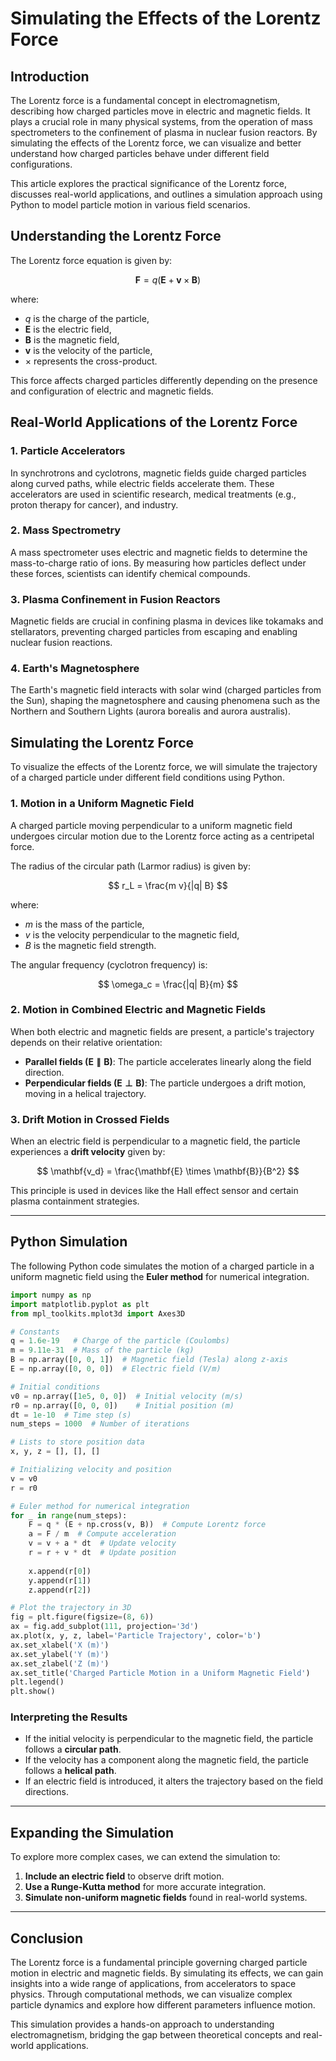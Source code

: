 # Simulating the Effects of the Lorentz Force

## **Introduction**
The Lorentz force is a fundamental concept in electromagnetism, describing how charged particles move in electric and magnetic fields. It plays a crucial role in many physical systems, from the operation of mass spectrometers to the confinement of plasma in nuclear fusion reactors. By simulating the effects of the Lorentz force, we can visualize and better understand how charged particles behave under different field configurations.

This article explores the practical significance of the Lorentz force, discusses real-world applications, and outlines a simulation approach using Python to model particle motion in various field scenarios.

## **Understanding the Lorentz Force**
The Lorentz force equation is given by:

$$
\mathbf{F} = q(\mathbf{E} + \mathbf{v} \times \mathbf{B})
$$

where:
- $q$ is the charge of the particle,
- $\mathbf{E}$ is the electric field,
- $\mathbf{B}$ is the magnetic field,
- $\mathbf{v}$ is the velocity of the particle,
- $\times$ represents the cross-product.

This force affects charged particles differently depending on the presence and configuration of electric and magnetic fields.

## **Real-World Applications of the Lorentz Force**
### **1. Particle Accelerators**
In synchrotrons and cyclotrons, magnetic fields guide charged particles along curved paths, while electric fields accelerate them. These accelerators are used in scientific research, medical treatments (e.g., proton therapy for cancer), and industry.

### **2. Mass Spectrometry**
A mass spectrometer uses electric and magnetic fields to determine the mass-to-charge ratio of ions. By measuring how particles deflect under these forces, scientists can identify chemical compounds.

### **3. Plasma Confinement in Fusion Reactors**
Magnetic fields are crucial in confining plasma in devices like tokamaks and stellarators, preventing charged particles from escaping and enabling nuclear fusion reactions.

### **4. Earth's Magnetosphere**
The Earth's magnetic field interacts with solar wind (charged particles from the Sun), shaping the magnetosphere and causing phenomena such as the Northern and Southern Lights (aurora borealis and aurora australis).

## **Simulating the Lorentz Force**
To visualize the effects of the Lorentz force, we will simulate the trajectory of a charged particle under different field conditions using Python. 

### **1. Motion in a Uniform Magnetic Field**
A charged particle moving perpendicular to a uniform magnetic field undergoes circular motion due to the Lorentz force acting as a centripetal force.

The radius of the circular path (Larmor radius) is given by:

$$
r_L = \frac{m v}{|q| B}
$$

where:
- $m$ is the mass of the particle,
- $v$ is the velocity perpendicular to the magnetic field,
- $B$ is the magnetic field strength.

The angular frequency (cyclotron frequency) is:

$$
\omega_c = \frac{|q| B}{m}
$$

### **2. Motion in Combined Electric and Magnetic Fields**
When both electric and magnetic fields are present, a particle's trajectory depends on their relative orientation:
- **Parallel fields ($\mathbf{E} \parallel \mathbf{B}$)**: The particle accelerates linearly along the field direction.
- **Perpendicular fields ($\mathbf{E} \perp \mathbf{B}$)**: The particle undergoes a drift motion, moving in a helical trajectory.

### **3. Drift Motion in Crossed Fields**
When an electric field is perpendicular to a magnetic field, the particle experiences a **drift velocity** given by:

$$
\mathbf{v_d} = \frac{\mathbf{E} \times \mathbf{B}}{B^2}
$$

This principle is used in devices like the Hall effect sensor and certain plasma containment strategies.

---

## **Python Simulation**
The following Python code simulates the motion of a charged particle in a uniform magnetic field using the **Euler method** for numerical integration.

```python
import numpy as np
import matplotlib.pyplot as plt
from mpl_toolkits.mplot3d import Axes3D

# Constants
q = 1.6e-19   # Charge of the particle (Coulombs)
m = 9.11e-31  # Mass of the particle (kg)
B = np.array([0, 0, 1])  # Magnetic field (Tesla) along z-axis
E = np.array([0, 0, 0])  # Electric field (V/m)

# Initial conditions
v0 = np.array([1e5, 0, 0])  # Initial velocity (m/s)
r0 = np.array([0, 0, 0])    # Initial position (m)
dt = 1e-10  # Time step (s)
num_steps = 1000  # Number of iterations

# Lists to store position data
x, y, z = [], [], []

# Initializing velocity and position
v = v0
r = r0

# Euler method for numerical integration
for _ in range(num_steps):
    F = q * (E + np.cross(v, B))  # Compute Lorentz force
    a = F / m  # Compute acceleration
    v = v + a * dt  # Update velocity
    r = r + v * dt  # Update position
    
    x.append(r[0])
    y.append(r[1])
    z.append(r[2])

# Plot the trajectory in 3D
fig = plt.figure(figsize=(8, 6))
ax = fig.add_subplot(111, projection='3d')
ax.plot(x, y, z, label='Particle Trajectory', color='b')
ax.set_xlabel('X (m)')
ax.set_ylabel('Y (m)')
ax.set_zlabel('Z (m)')
ax.set_title('Charged Particle Motion in a Uniform Magnetic Field')
plt.legend()
plt.show()
```

### **Interpreting the Results**
- If the initial velocity is perpendicular to the magnetic field, the particle follows a **circular path**.
- If the velocity has a component along the magnetic field, the particle follows a **helical path**.
- If an electric field is introduced, it alters the trajectory based on the field directions.

---

## **Expanding the Simulation**
To explore more complex cases, we can extend the simulation to:
1. **Include an electric field** to observe drift motion.
2. **Use a Runge-Kutta method** for more accurate integration.
3. **Simulate non-uniform magnetic fields** found in real-world systems.

---

## **Conclusion**
The Lorentz force is a fundamental principle governing charged particle motion in electric and magnetic fields. By simulating its effects, we can gain insights into a wide range of applications, from accelerators to space physics. Through computational methods, we can visualize complex particle dynamics and explore how different parameters influence motion.

This simulation provides a hands-on approach to understanding electromagnetism, bridging the gap between theoretical concepts and real-world applications.

